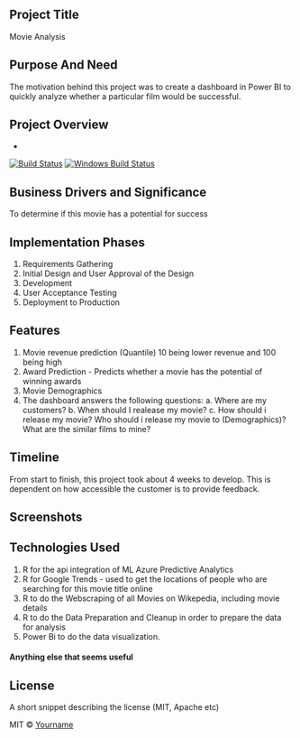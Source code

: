 
## Project Title 
Movie Analysis

## Purpose And Need
The motivation behind this project was to create a dashboard in Power BI to quickly analyze whether a particular film would be successful. 

## Project Overview
- 

[![Build Status](https://travis-ci.org/akashnimare/foco.svg?branch=master)](https://travis-ci.org/akashnimare/foco)
[![Windows Build Status](https://ci.appveyor.com/api/projects/status/github/akashnimare/foco?branch=master&svg=true)](https://ci.appveyor.com/project/akashnimare/foco/branch/master)

## Business Drivers and Significance
To determine if this movie has a potential for success


## Implementation Phases
1. Requirements Gathering
2. Initial Design and User Approval of the Design
3. Development
4. User Acceptance Testing
5. Deployment to Production

## Features
1. Movie revenue prediction (Quantile) 10 being lower revenue and 100 being high
2. Award Prediction - Predicts whether a movie has the potential of winning awards
3. Movie Demographics
4. The dashboard answers the following questions: a. Where are my customers?  b. When should I realease my movie? c. How should i release my movie? Who should i release my movie to (Demographics)? What are the similar films to mine?     

## Timeline
From start to finish, this project took about 4 weeks to develop. This is dependent on how accessible the customer is to provide feedback.

## Screenshots


## Technologies Used
1. R for the api integration of ML Azure Predictive Analytics
2. R for Google Trends - used to get the locations of people who are searching for this movie title online
3. R to do the Webscraping of all Movies on Wikepedia, including movie details
4. R to do the Data Preparation and Cleanup in order to prepare the data for analysis
5. Power Bi to do the data visualization.

#### Anything else that seems useful

## License
A short snippet describing the license (MIT, Apache etc)

MIT © [Yourname]()
